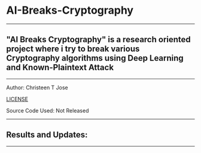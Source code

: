 # AI-Breaks-Cryptography

---
## "AI Breaks Cryptography" is a research oriented project where i try to break various Cryptography algorithms using Deep Learning and Known-Plaintext Attack

---
Author: Christeen T Jose 

[LICENSE](https://github.com/ChristeenTJose/AI-Breaks-Cryptography/blob/master/LICENSE)

Source Code Used: Not Released

---
## Results and Updates: 

---
